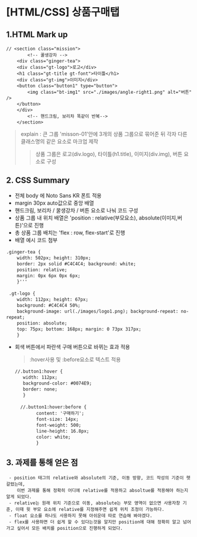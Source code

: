 # [HTML/CSS] 상품구매탭

## 1.HTML Mark up
    // <section class="mission">
            <!-- 꿀생강차 -->
        <div class="ginger-tea">
        <div class="gt-logo">로고</div>
        <h1 class="gt-title gt-font">타이틀</h1>
        <div class="gt-img">이미지</div>
        <button class="button1" type="button">
            <img class="bt-img1" src="./images/angle-right1.png" alt="버튼" />
        </button>
        </div>
            <!-- 핸드크림, 보리차 똑같이 반복-->
        </section>

>explain :
큰 그룹 'misson-01'안에 3개의 상품 그룹으로 묶어준 뒤 
각자 다른 클래스명의 같은 요소로 마크업 제작
> >상품 그룹은 로고(div.logo), 타이틀(h1.title), 이미지(div.img), 버튼 요소로 구성


## 2. CSS Summary
   - 전체 body 에 Noto Sans KR 폰트 적용
   - margin 30px auto값으로 중앙 배열
   - 핸드크림, 보리차 / 꿀생강차 / 버튼 요소로 나눠 코드 구성
   - 상품 그룹 내 위치 배열은 'position : relative(부모요소), absolute(이미지,버튼)'으로 진행
   - 총 상품 그룹 배치는 'flex : row, flex-start'로 진행
   - 배열 예시 코드 첨부

    .ginger-tea {
        width: 502px; height: 310px;
        border: 2px solid #C4C4C4; background: white;
        position: relative;
        margin: 0px 6px 0px 6px;
        }'''

     .gt-logo {
        width: 112px; height: 67px;
        background: #C4C4C4 50%;
        background-image: url(./images/logo1.png); background-repeat: no-repeat;
        position: absolute;
        top: 75px; bottom: 168px; margin: 0 73px 317px;
        }

   - 회색 버튼에서 파란색 구매 버튼으로 바뀌는 효과 적용
     >:hover사용 및 :before요소로 텍스트 적용
     
         //.button1:hover {
            width: 112px;
            background-color: #0074E9;
            border: none;
            }

           //.button1:hover:before {
                 content: '구매하기';
                 font-size: 14px;
                 font-weight: 500;
                 line-height: 16.8px;
                 color: white;
                 }

 ## 3. 과제를 통해 얻은 점
 
     - position 태그의 relative와 absolute의 기준, 이동 방향, 코드 작성의 기준이 헷갈렸는데,
        이번 과제를 통해 정확히 어디에 relative를 적용하고 absoltue를 적용해야 하는지 알게 되었다.
     - relative는 원래 위치 기준으로 이동, absolute는 부모 영역이 없으면 사용자창 기준, 이때 윗 부모 요소에 relative를 지정해주면 쉽게 위치 조정이 가능하다.
     - float 요소를 하나도 사용하지 못해 아쉬운데 따로 연습해 봐야겠다. 
     - flex를 사용하면 더 쉽게 할 수 있다는것을 알지만 position에 대해 정확히 알고 넘어가고 싶어서 모든 배치를 position으로 진행하게 되었다.

